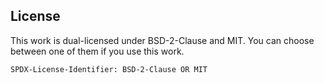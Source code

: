## License

This work is dual-licensed under BSD-2-Clause and MIT.
You can choose between one of them if you use this work.

`SPDX-License-Identifier: BSD-2-Clause OR MIT`
